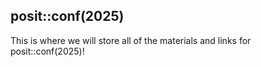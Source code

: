 ## posit::conf(2025)

This is where we will store all of the materials and links for posit::conf(2025)!
